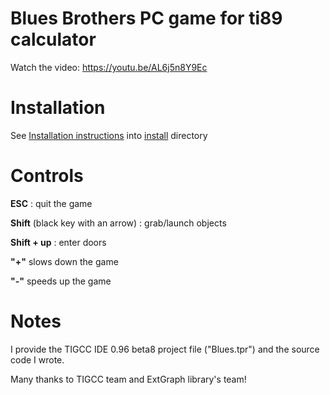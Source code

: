 # Blues Brothers PC game for ti89 calculator

Watch the video: https://youtu.be/AL6j5n8Y9Ec
 

# Installation
See [Installation instructions](./install/README.md) into [install](./install) directory
 
# Controls
**ESC** : quit the game
 
**Shift** (black key with an arrow) : grab/launch objects
 
**Shift + up** : enter doors
 
**"+"** slows down the game
 
**"-"** speeds up the game

# Notes
I provide the TIGCC IDE 0.96 beta8 project file ("Blues.tpr") and the source code I wrote.
 
Many thanks to TIGCC team and ExtGraph library's team!
